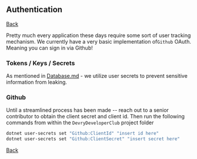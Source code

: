 Authentication
-----
[Back](../../Readme.md)

Pretty much every application these days require some sort of user tracking mechanism. 
We currently have a very basic implementation of`Github` OAuth. Meaning you can sign in via Github!

### Tokens / Keys / Secrets
As mentioned in [Database.md](Database.md) - we utilize user secrets to prevent sensitive information from leaking. 

### Github
Until a streamlined process has been made -- reach out to a senior contributor to obtain
the client secret and client id. Then run the following commands from within the `DevryDeveloperClub` project folder

```bash
dotnet user-secrets set "Github:ClientId" "insert id here"
dotnet user-secrets set "Github:ClientSecret" "insert secret here"
```

[Back](../../Readme.md)